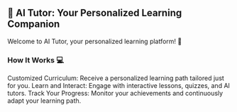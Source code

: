 ## 🤖 AI Tutor: Your Personalized Learning Companion
Welcome to AI Tutor, your personalized learning platform! 🚀

### How It Works 💻
Customized Curriculum: Receive a personalized learning path tailored just for you.
Learn and Interact: Engage with interactive lessons, quizzes, and AI tutors.
Track Your Progress: Monitor your achievements and continuously adapt your learning path.
